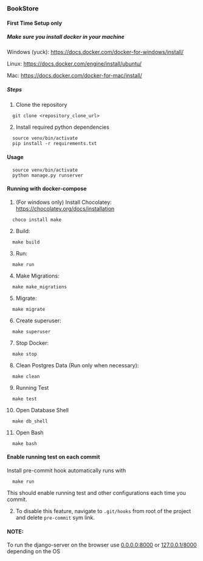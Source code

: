 ### BookStore

#### First Time Setup only

##### Make sure you install docker in your machine

Windows (yuck): https://docs.docker.com/docker-for-windows/install/

Linux: https://docs.docker.com/engine/install/ubuntu/

Mac: https://docs.docker.com/docker-for-mac/install/

##### Steps

1. Clone the repository

```
  git clone <repository_clone_url>
```

2. Install required python dependencies
```
  source venv/bin/activate
  pip install -r requirements.txt
```

#### Usage

```
  source venv/bin/activate
  python manage.py runserver
```

#### Running with docker-compose

1. (For windows only) Install Chocolatey: https://chocolatey.org/docs/installation
```
  choco install make
```

2. Build:
```
  make build
```

3. Run:
```
  make run
```

4. Make Migrations:
```
  make make_migrations
```

5. Migrate:
```
  make migrate
```

6. Create superuser:
```
  make superuser
```

7. Stop Docker:
```
  make stop
```

8. Clean Postgres Data (Run only when necessary):
```
  make clean
```

9. Running Test
```
  make test
```

10. Open Database Shell
```
  make db_shell
```

11. Open Bash
```
  make bash
```

#### Enable running test on each commit
Install pre-commit hook automatically runs with
```
  make run
```
This should enable running test and other configurations each time you commit.

2. To disable this feature, navigate to `.git/hooks` from root of the project and delete `pre-commit` sym link.

#### NOTE:

To run the django-server on the browser use [0.0.0.0:8000](http://0.0.0.0:8000/) or [127.0.0.1/8000](http://127.0.0.1:8000/) depending on the OS
